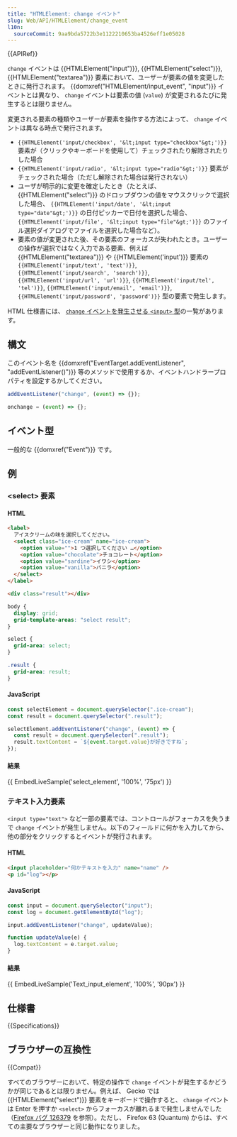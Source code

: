 ```yaml
---
title: "HTMLElement: change イベント"
slug: Web/API/HTMLElement/change_event
l10n:
  sourceCommit: 9aa9bda5722b3e1122210653ba4526eff1e05028
---
```


{{APIRef}}

`change` イベントは {{HTMLElement("input")}}, {{HTMLElement("select")}}, {{HTMLElement("textarea")}} 要素において、ユーザーが要素の値を変更したときに発行されます。 {{domxref("HTMLElement/input_event", "input")}} イベントとは異なり、 `change` イベントは要素の値 (`value`) が変更されるたびに発生するとは限りません。

変更される要素の種類やユーザーが要素を操作する方法によって、 `change` イベントは異なる時点で発行されます。

- `{{HTMLElement('input/checkbox', '&lt;input type="checkbox"&gt;')}}` 要素が（クリックやキーボードを使用して）チェックされたり解除されたりした場合
- `{{HTMLElement('input/radio', '&lt;input type="radio"&gt;')}}` 要素がチェックされた場合（ただし解除された場合は発行されない）
- ユーザが明示的に変更を確定したとき（たとえば、 {{HTMLElement("select")}} のドロップダウンの値をマウスクリックで選択した場合、 `{{HTMLElement('input/date', '&lt;input type="date"&gt;')}}` の日付ピッカーで日付を選択した場合、 `{{HTMLElement('input/file', '&lt;input type="file"&gt;')}}` のファイル選択ダイアログでファイルを選択した場合など）。
- 要素の値が変更された後、その要素のフォーカスが失われたとき。ユーザーの操作が選択ではなく入力である要素、例えば {{HTMLElement("textarea")}} や {{HTMLElement('input')}} 要素の `{{HTMLElement('input/text', 'text')}}`, `{{HTMLElement('input/search', 'search')}}`, `{{HTMLElement('input/url', 'url')}}`, `{{HTMLElement('input/tel', 'tel')}}`, `{{HTMLElement('input/email', 'email')}}`, `{{HTMLElement('input/password', 'password')}}` 型の要素で発生します。

HTML 仕様書には、 [`change` イベントを発生させる `<input>` 型](https://html.spec.whatwg.org/multipage/forms.html#concept-input-apply)の一覧があります。

## 構文

このイベント名を {{domxref("EventTarget.addEventListener", "addEventListener()")}} 等のメソッドで使用するか、イベントハンドラープロパティを設定するかしてください。

```js
addEventListener("change", (event) => {});

onchange = (event) => {};
```

## イベント型

一般的な {{domxref("Event")}} です。

## 例

### \<select> 要素

#### HTML

```html
<label>
  アイスクリームの味を選択してください。
  <select class="ice-cream" name="ice-cream">
    <option value="">1 つ選択してください …</option>
    <option value="chocolate">チョコレート</option>
    <option value="sardine">イワシ</option>
    <option value="vanilla">バニラ</option>
  </select>
</label>

<div class="result"></div>
```

```css hidden
body {
  display: grid;
  grid-template-areas: "select result";
}

select {
  grid-area: select;
}

.result {
  grid-area: result;
}
```

#### JavaScript

```js
const selectElement = document.querySelector(".ice-cream");
const result = document.querySelector(".result");

selectElement.addEventListener("change", (event) => {
  const result = document.querySelector(".result");
  result.textContent = `${event.target.value}が好きですね`;
});
```

#### 結果

{{ EmbedLiveSample('select_element', '100%', '75px') }}

### テキスト入力要素

`<input type="text">` など一部の要素では、コントロールがフォーカスを失うまで `change` イベントが発生しません。以下のフィールドに何かを入力してから、他の部分をクリックするとイベントが発行されます。

#### HTML

```html
<input placeholder="何かテキストを入力" name="name" />
<p id="log"></p>
```

#### JavaScript

```js
const input = document.querySelector("input");
const log = document.getElementById("log");

input.addEventListener("change", updateValue);

function updateValue(e) {
  log.textContent = e.target.value;
}
```

#### 結果

{{ EmbedLiveSample('Text_input_element', '100%', '90px') }}

## 仕様書

{{Specifications}}

## ブラウザーの互換性

{{Compat}}

すべてのブラウザーにおいて、特定の操作で `change` イベントが発生するかどうかが同じであるとは限りません。例えば、 Gecko では {{HTMLElement("select")}} 要素をキーボードで操作すると、 `change` イベントは Enter を押すか `<select>` からフォーカスが離れるまで発生しませんでした（[Firefox バグ 126379](https://bugzil.la/126379) を参照）。ただし、 Firefox 63 (Quantum) からは、すべての主要なブラウザーと同じ動作になりました。
